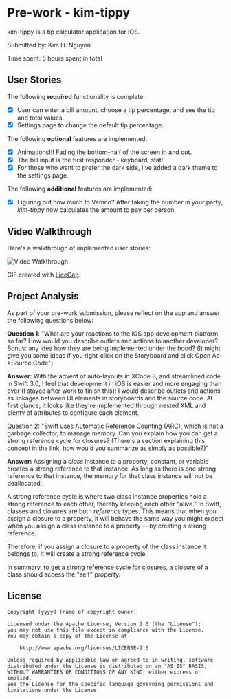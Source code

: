 # Pre-work - kim-tippy

kim-tippy is a tip calculator application for iOS.

Submitted by: Kim H. Nguyen

Time spent: 5 hours spent in total

## User Stories

The following **required** functionality is complete:

* [x] User can enter a bill amount, choose a tip percentage, and see the tip and total values.
* [x] Settings page to change the default tip percentage.

The following **optional** features are implemented:
* [x] Animations!!! Fading the bottom-half of the screen in and out.
* [x] The bill input is the first responder - keyboard, stat!
* [x] For those who want to prefer the dark side, I've added a dark theme to the settings page.

The following **additional** features are implemented:

* [x] Figuring out how much to Venmo? After taking the number in your party, *kim-tippy* now calculates the amount to pay per person.

## Video Walkthrough

Here's a walkthrough of implemented user stories:

<img src='http://i.imgur.com/link/to/your/gif/file.gif' title='Video Walkthrough' width='' alt='Video Walkthrough' />

GIF created with [LiceCap](http://www.cockos.com/licecap/).

## Project Analysis

As part of your pre-work submission, please reflect on the app and answer the following questions below:

**Question 1**: "What are your reactions to the iOS app development platform so far? How would you describe outlets and actions to another developer? Bonus: any idea how they are being implemented under the hood? (It might give you some ideas if you right-click on the Storyboard and click Open As->Source Code")

**Answer:** With the advent of auto-layouts in XCode 8, and streamlined code in Swift 3.0, I feel that development in iOS is easier and more engaging than ever (I stayed after work to finish this)! I would describe outlets and actions as linkages between UI elements in storyboards and the source code. At first glance, it looks like they're implemented through nested XML and plenty of attributes to configure each element.

Question 2: "Swift uses [Automatic Reference Counting](https://developer.apple.com/library/content/documentation/Swift/Conceptual/Swift_Programming_Language/AutomaticReferenceCounting.html#//apple_ref/doc/uid/TP40014097-CH20-ID49) (ARC), which is not a garbage collector, to manage memory. Can you explain how you can get a strong reference cycle for closures? (There's a section explaining this concept in the link, how would you summarize as simply as possible?)"

**Answer:** Assigning a *class* instance to a property, constant, or variable creates a strong reference to that instance.  As long as there is one strong reference to that instance, the memory for that class instance will not be deallocated.

A strong reference cycle is where two class instance properties hold a strong reference to each other, thereby keeping each other "alive." In Swift, classes and closures are both *reference* types. This means that when you assign a closure to a property, it will behave the same way you might expect when you assign a class instance to a property -- by creating a strong reference.

Therefore, if you assign a closure to a property of the class instance it belongs to, it will create a strong reference cycle.

In summary, to get a strong reference cycle for closures, a closure of a class should access the "self" property.


## License

    Copyright [yyyy] [name of copyright owner]

    Licensed under the Apache License, Version 2.0 (the "License");
    you may not use this file except in compliance with the License.
    You may obtain a copy of the License at

        http://www.apache.org/licenses/LICENSE-2.0

    Unless required by applicable law or agreed to in writing, software
    distributed under the License is distributed on an "AS IS" BASIS,
    WITHOUT WARRANTIES OR CONDITIONS OF ANY KIND, either express or implied.
    See the License for the specific language governing permissions and
    limitations under the License.
